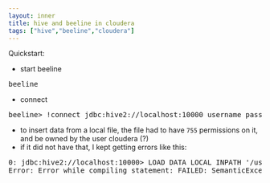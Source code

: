 ```yaml
---
layout: inner
title: hive and beeline in cloudera
tags: ["hive","beeline","cloudera"]
---
```

Quickstart:
* start beeline
<pre>beeline</pre>
* connect
<pre>beeline> !connect jdbc:hive2://localhost:10000 username password org.apache.hive.jdbc.HiveDriver</pre>
* to insert data from a local file, the file had to have `755` permissions on it, and be owned by the user cloudera (?)
* if it did not have that, I kept getting errors like this:
<pre>
0: jdbc:hive2://localhost:10000> LOAD DATA LOCAL INPATH '/user/cloudera/employee.txt' overwrite into table employee;
Error: Error while compiling statement: FAILED: SemanticException Line 1:23 Invalid path ''/user/cloudera/employee.txt'': No files matching path file:/user/cloudera/employee.txt (state=42000,code=40000)
</pre>

